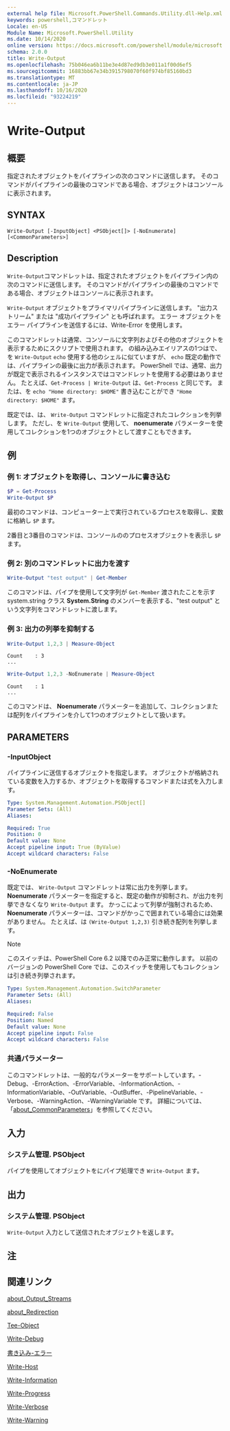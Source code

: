 ```yaml
---
external help file: Microsoft.PowerShell.Commands.Utility.dll-Help.xml
keywords: powershell,コマンドレット
Locale: en-US
Module Name: Microsoft.PowerShell.Utility
ms.date: 10/14/2020
online version: https://docs.microsoft.com/powershell/module/microsoft.powershell.utility/write-output?view=powershell-6&WT.mc_id=ps-gethelp
schema: 2.0.0
title: Write-Output
ms.openlocfilehash: 75b046ea6b11be3e4d87ed9db3e011a1f00d6ef5
ms.sourcegitcommit: 16883bb67e34b3915798070f60f974bf85160bd3
ms.translationtype: MT
ms.contentlocale: ja-JP
ms.lasthandoff: 10/16/2020
ms.locfileid: "93224219"
---
```

# Write-Output

## 概要
指定されたオブジェクトをパイプラインの次のコマンドに送信します。 そのコマンドがパイプラインの最後のコマンドである場合、オブジェクトはコンソールに表示されます。

## SYNTAX

```
Write-Output [-InputObject] <PSObject[]> [-NoEnumerate] [<CommonParameters>]
```

## Description

`Write-Output`コマンドレットは、指定されたオブジェクトをパイプライン内の次のコマンドに送信します。
そのコマンドがパイプラインの最後のコマンドである場合、オブジェクトはコンソールに表示されます。

`Write-Output` オブジェクトをプライマリパイプラインに送信します。 "出力ストリーム" または "成功パイプライン" とも呼ばれます。 エラー オブジェクトをエラー パイプラインを送信するには、Write-Error を使用します。

このコマンドレットは通常、コンソールに文字列およびその他のオブジェクトを表示するためにスクリプトで使用されます。 の組み込みエイリアスの1つはで、を `Write-Output` `echo` 使用する他のシェルに似ていますが、 `echo` 既定の動作では、パイプラインの最後に出力が表示されます。 PowerShell では、通常、出力が既定で表示されるインスタンスではコマンドレットを使用する必要はありません。 たとえば、`Get-Process | Write-Output` は、`Get-Process` と同じです。 または、を `echo "Home directory: $HOME"` 書き込むことができ `"Home directory: $HOME"` ます。

既定では、は、 `Write-Output` コマンドレットに指定されたコレクションを列挙します。 ただし、を `Write-Output` 使用して、 **noenumerate** パラメーターを使用してコレクションを1つのオブジェクトとして渡すこともできます。

## 例

### 例 1: オブジェクトを取得し、コンソールに書き込む

```powershell
$P = Get-Process
Write-Output $P
```

最初のコマンドは、コンピューター上で実行されているプロセスを取得し、変数に格納し `$P` ます。

2番目と3番目のコマンドは、コンソールののプロセスオブジェクトを表示し `$P` ます。

### 例 2: 別のコマンドレットに出力を渡す

```powershell
Write-Output "test output" | Get-Member
```

このコマンドは、パイプを使用して文字列が `Get-Member` 渡されたことを示す system.string クラス **System.String** のメンバーを表示する、"test output" という文字列をコマンドレットに渡します。

### 例 3: 出力の列挙を抑制する

```powershell
Write-Output 1,2,3 | Measure-Object
```

```Output
Count    : 3
...
```

```powershell
Write-Output 1,2,3 -NoEnumerate | Measure-Object
```

```Output
Count    : 1
...
```

このコマンドは、 **Noenumerate** パラメーターを追加して、コレクションまたは配列をパイプラインを介して1つのオブジェクトとして扱います。

## PARAMETERS

### -InputObject

パイプラインに送信するオブジェクトを指定します。 オブジェクトが格納されている変数を入力するか、オブジェクトを取得するコマンドまたは式を入力します。

```yaml
Type: System.Management.Automation.PSObject[]
Parameter Sets: (All)
Aliases:

Required: True
Position: 0
Default value: None
Accept pipeline input: True (ByValue)
Accept wildcard characters: False
```

### -NoEnumerate

既定では、 `Write-Output` コマンドレットは常に出力を列挙します。 **Noenumerate** パラメーターを指定すると、既定の動作が抑制され、が出力を列挙できなくなり `Write-Output` ます。 かっこによって列挙が強制されるため、 **Noenumerate** パラメーターは、コマンドがかっこで囲まれている場合には効果がありません。 たとえば、は `(Write-Output 1,2,3)` 引き続き配列を列挙します。

> [!NOTE]
> このスイッチは、PowerShell Core 6.2 以降でのみ正常に動作します。 以前のバージョンの PowerShell Core では、このスイッチを使用してもコレクションは引き続き列挙されます。

```yaml
Type: System.Management.Automation.SwitchParameter
Parameter Sets: (All)
Aliases:

Required: False
Position: Named
Default value: None
Accept pipeline input: False
Accept wildcard characters: False
```

### 共通パラメーター

このコマンドレットは、一般的なパラメーターをサポートしています。-Debug、-ErrorAction、-ErrorVariable、-InformationAction、-InformationVariable、-OutVariable、-OutBuffer、-PipelineVariable、-Verbose、-WarningAction、-WarningVariable です。 詳細については、「[about_CommonParameters](https://go.microsoft.com/fwlink/?LinkID=113216)」を参照してください。

## 入力

### システム管理. PSObject

パイプを使用してオブジェクトをにパイプ処理でき `Write-Output` ます。

## 出力

### システム管理. PSObject

`Write-Output` 入力として送信されたオブジェクトを返します。

## 注

## 関連リンク

[about_Output_Streams](../Microsoft.PowerShell.Core/About/about_Output_Streams.md)

[about_Redirection](../Microsoft.PowerShell.Core/About/about_Redirection.md)

[Tee-Object](Tee-Object.md)

[Write-Debug](Write-Debug.md)

[書き込み-エラー](Write-Error.md)

[Write-Host](Write-Host.md)

[Write-Information](Write-Information.md)

[Write-Progress](Write-Progress.md)

[Write-Verbose](Write-Verbose.md)

[Write-Warning](Write-Warning.md)
